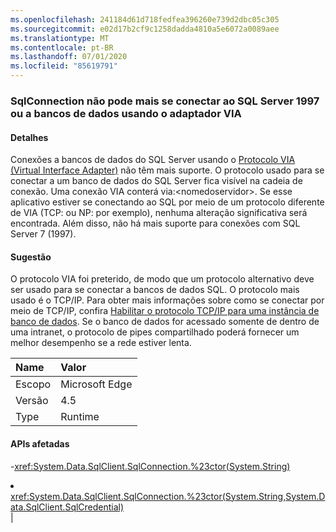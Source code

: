 ```yaml
---
ms.openlocfilehash: 241184d61d718fedfea396260e739d2dbc05c305
ms.sourcegitcommit: e02d17b2cf9c1258dadda4810a5e6072a0089aee
ms.translationtype: MT
ms.contentlocale: pt-BR
ms.lasthandoff: 07/01/2020
ms.locfileid: "85619791"
---
```

### <a name="sqlconnection-can-no-longer-connect-to-sql-server-1997-or-databases-using-the-via-adapter"></a>SqlConnection não pode mais se conectar ao SQL Server 1997 ou a bancos de dados usando o adaptador VIA

#### <a name="details"></a>Detalhes

Conexões a bancos de dados do SQL Server usando o [Protocolo VIA (Virtual Interface Adapter)](https://docs.microsoft.com/previous-versions/sql/sql-server-2008-r2/ms191229(v=sql.105)) não têm mais suporte. O protocolo usado para se conectar a um banco de dados do SQL Server fica visível na cadeia de conexão. Uma conexão VIA conterá via:&lt;nomedoservidor&gt;. Se esse aplicativo estiver se conectando ao SQL por meio de um protocolo diferente de VIA (TCP: ou NP: por exemplo), nenhuma alteração significativa será encontrada. Além disso, não há mais suporte para conexões com SQL Server 7 (1997).

#### <a name="suggestion"></a>Sugestão

O protocolo VIA foi preterido, de modo que um protocolo alternativo deve ser usado para se conectar a bancos de dados SQL. O protocolo mais usado é o TCP/IP. Para obter mais informações sobre como se conectar por meio de TCP/IP, confira [Habilitar o protocolo TCP/IP para uma instância de banco de dados](https://docs.microsoft.com/previous-versions/visualstudio/visual-studio-2008/bb909712(v=vs.90)). Se o banco de dados for acessado somente de dentro de uma intranet, o protocolo de pipes compartilhado poderá fornecer um melhor desempenho se a rede estiver lenta.

| Name    | Valor       |
|:--------|:------------|
| Escopo   |Microsoft Edge|
|Versão|4.5|
|Type|Runtime

#### <a name="affected-apis"></a>APIs afetadas

-<xref:System.Data.SqlClient.SqlConnection.%23ctor(System.String)></li><li><xref:System.Data.SqlClient.SqlConnection.%23ctor(System.String,System.Data.SqlClient.SqlCredential)></li></ul>|
